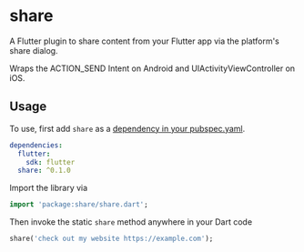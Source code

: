 # share

A Flutter plugin to share content from your Flutter app via the platform's
share dialog.

Wraps the ACTION_SEND Intent on Android and UIActivityViewController
on iOS.

## Usage

To use, first add `share` as a [dependency in your pubspec.yaml](https://flutter.io/platform-plugins/).
```yaml
dependencies:
  flutter:
    sdk: flutter
  share: ^0.1.0
```

Import the library via
```dart
import 'package:share/share.dart';
```

Then invoke the static `share` method anywhere in your Dart code
```dart
share('check out my website https://example.com');
```
